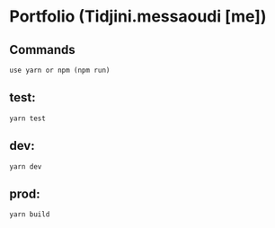 # Portfolio (Tidjini.messaoudi [me])

## Commands

    use yarn or npm (npm run)

## test:

    yarn test

## dev:

    yarn dev

## prod:

    yarn build
